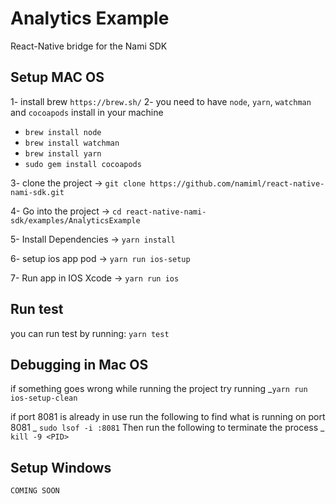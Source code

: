 # Analytics Example
React-Native bridge for the Nami SDK

## Setup MAC OS
1- install brew `https://brew.sh/`
2- you need to have `node`, `yarn`, `watchman` and `cocoapods` install in your machine
- `brew install node`
- `brew install watchman`
- `brew install yarn`
- `sudo gem install cocoapods`

3- clone the project -> `git clone https://github.com/namiml/react-native-nami-sdk.git` 

4- Go into the project -> `cd react-native-nami-sdk/examples/AnalyticsExample`

5- Install Dependencies -> `yarn install`

6- setup ios app pod -> `yarn run ios-setup`

7- Run app in IOS Xcode -> `yarn run ios`

## Run test

you can run test by running: `yarn test`

## Debugging in Mac OS
if something goes wrong while running the project try running 
_`yarn run ios-setup-clean`

if port 8081 is already in use run the following to find what is running on port 8081
_ `sudo lsof -i :8081`
Then run the following to terminate the process 
_ `kill -9 <PID>`

## Setup Windows 
`COMING SOON`
